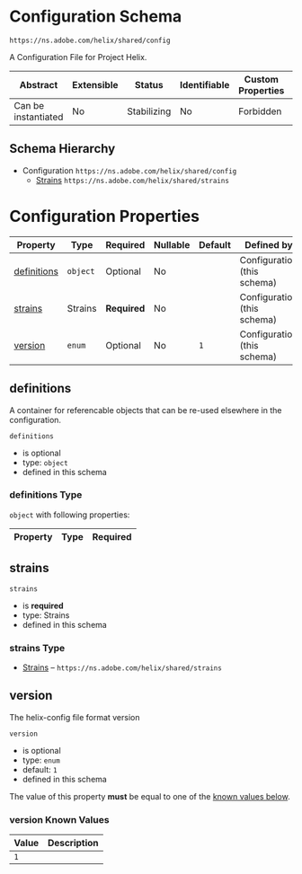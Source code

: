 
# Configuration Schema

```
https://ns.adobe.com/helix/shared/config
```

A Configuration File for Project Helix.

| Abstract | Extensible | Status | Identifiable | Custom Properties | Additional Properties | Defined In |
|----------|------------|--------|--------------|-------------------|-----------------------|------------|
| Can be instantiated | No | Stabilizing | No | Forbidden | Forbidden | [config.schema.json](config.schema.json) |
## Schema Hierarchy

* Configuration `https://ns.adobe.com/helix/shared/config`
  * [Strains](strains.schema.md) `https://ns.adobe.com/helix/shared/strains`


# Configuration Properties

| Property | Type | Required | Nullable | Default | Defined by |
|----------|------|----------|----------|---------|------------|
| [definitions](#definitions) | `object` | Optional  | No |  | Configuration (this schema) |
| [strains](#strains) | Strains | **Required**  | No |  | Configuration (this schema) |
| [version](#version) | `enum` | Optional  | No | `1` | Configuration (this schema) |

## definitions

A container for referencable objects that can be re-used elsewhere in the configuration.

`definitions`

* is optional
* type: `object`
* defined in this schema

### definitions Type


`object` with following properties:


| Property | Type | Required |
|----------|------|----------|






## strains


`strains`

* is **required**
* type: Strains
* defined in this schema

### strains Type


* [Strains](strains.schema.md) – `https://ns.adobe.com/helix/shared/strains`





## version

The helix-config file format version

`version`

* is optional
* type: `enum`
* default: `1`
* defined in this schema

The value of this property **must** be equal to one of the [known values below](#version-known-values).

### version Known Values
| Value | Description |
|-------|-------------|
| `1` |  |



